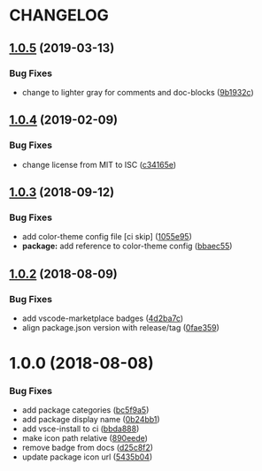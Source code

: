 # CHANGELOG

## [1.0.5](https://github.com/seantrane/balanced-theme-for-vscode/compare/v1.0.4...v1.0.5) (2019-03-13)


### Bug Fixes

* change to lighter gray for comments and doc-blocks ([9b1932c](https://github.com/seantrane/balanced-theme-for-vscode/commit/9b1932c))

## [1.0.4](https://github.com/seantrane/balanced-theme-for-vscode/compare/v1.0.3...v1.0.4) (2019-02-09)


### Bug Fixes

* change license from MIT to ISC ([c34165e](https://github.com/seantrane/balanced-theme-for-vscode/commit/c34165e))

## [1.0.3](https://github.com/seantrane/balanced-theme-for-vscode/compare/v1.0.2...v1.0.3) (2018-09-12)


### Bug Fixes

* add color-theme config file [ci skip] ([1055e95](https://github.com/seantrane/balanced-theme-for-vscode/commit/1055e95))
* **package:** add reference to color-theme config ([bbaec55](https://github.com/seantrane/balanced-theme-for-vscode/commit/bbaec55))

## [1.0.2](https://github.com/seantrane/balanced-theme-for-vscode/compare/v1.0.1...v1.0.2) (2018-08-09)


### Bug Fixes

* add vscode-marketplace badges ([4d2ba7c](https://github.com/seantrane/balanced-theme-for-vscode/commit/4d2ba7c))
* align package.json version with release/tag ([0fae359](https://github.com/seantrane/balanced-theme-for-vscode/commit/0fae359))

# 1.0.0 (2018-08-08)


### Bug Fixes

* add package categories ([bc5f9a5](https://github.com/seantrane/balanced-theme-for-vscode/commit/bc5f9a5))
* add package display name ([0b24bb1](https://github.com/seantrane/balanced-theme-for-vscode/commit/0b24bb1))
* add vsce-install to ci ([bbda888](https://github.com/seantrane/balanced-theme-for-vscode/commit/bbda888))
* make icon path relative ([890eede](https://github.com/seantrane/balanced-theme-for-vscode/commit/890eede))
* remove badge from docs ([d25c8f2](https://github.com/seantrane/balanced-theme-for-vscode/commit/d25c8f2))
* update package icon url ([5435b04](https://github.com/seantrane/balanced-theme-for-vscode/commit/5435b04))
